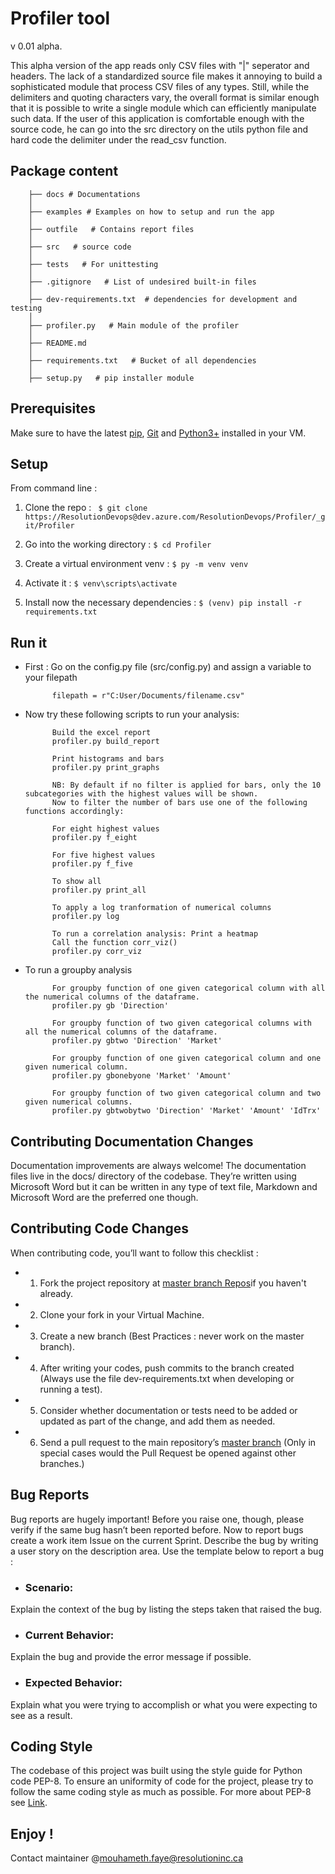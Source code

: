 # Profiler tool 
v 0.01 alpha.

This alpha version of the app reads only CSV files with "|" seperator and headers. 
The lack of a standardized source file makes it annoying to build a sophisticated module that process CSV files of any types. Still, while the delimiters and quoting characters vary, the overall format is similar enough that it is possible to write a single module which can efficiently manipulate such data. 
If the user of this application is comfortable enough with the source code, he can go into the src directory on the utils python file and hard code the delimiter under the read_csv function.


## Package content 

	
		├── docs # Documentations
		│
		├── examples # Examples on how to setup and run the app
		│  
		├── outfile   # Contains report files
		│  
		├── src   # source code
		│  
		├── tests   # For unittesting      
		│  
		├── .gitignore   # List of undesired built-in files
		│   
		├── dev-requirements.txt  # dependencies for development and testing
		│   
		├── profiler.py   # Main module of the profiler  
		│   
		├── README.md   
		│  
		├── requirements.txt   # Bucket of all dependencies
		│ 
		├── setup.py   # pip installer module



## Prerequisites 

Make sure to have the latest [pip](https://pip.pypa.io/en/stable/), [Git](https://git-scm.com/downloads) and [Python3+](https://www.python.org/downloads/) installed in your VM. 


## Setup 


From command line :

1. Clone the repo :  ``` $ git clone https://ResolutionDevops@dev.azure.com/ResolutionDevops/Profiler/_git/Profiler```

2. Go into the working directory : ``` $ cd Profiler ```

3. Create a virtual environment venv :  ``` $ py -m venv venv ```

4. Activate it :  ``` $ venv\scripts\activate ```

5. Install now the necessary dependencies : ``` $ (venv) pip install -r requirements.txt ```
		
	     
## Run it 

- First : 
			Go on the config.py file (src/config.py) and assign a variable to your filepath

			filepath = r"C:User/Documents/filename.csv" 

- Now try these following scripts to run your analysis: 

			Build the excel report
			profiler.py build_report

			Print histograms and bars
		    profiler.py print_graphs

			NB: By default if no filter is applied for bars, only the 10 subcategories with the highest values will be shown.
			Now to filter the number of bars use one of the following functions accordingly: 
			
			For eight highest values  
			profiler.py f_eight

			For five highest values 
			profiler.py f_five

			To show all  
			profiler.py print_all 
			
			To apply a log tranformation of numerical columns
			profiler.py log

			To run a correlation analysis: Print a heatmap
			Call the function corr_viz()  
			profiler.py corr_viz


- To run a groupby analysis

			For groupby function of one given categorical column with all the numerical columns of the dataframe.
			profiler.py gb 'Direction'

			For groupby function of two given categorical columns with all the numerical columns of the dataframe.
			profiler.py gbtwo 'Direction' 'Market'

			For groupby function of one given categorical column and one given numerical column.
			profiler.py gbonebyone 'Market' 'Amount'

			For groupby function of two given categorical column and two given numerical columns.
			profiler.py gbtwobytwo 'Direction' 'Market' 'Amount' 'IdTrx'



## Contributing Documentation Changes

Documentation improvements are always welcome! The documentation files live in the docs/ directory of the codebase. They’re written using Microsoft Word but it can be written in any type of text file, Markdown and Microsoft Word are the preferred one though.


## Contributing Code Changes

When contributing code, you’ll want to follow this checklist :
- 1. Fork the project repository at [master branch Repos](https://ResolutionDevops@dev.azure.com/ResolutionDevops/Profiler/_git/Profiler)if you haven't already.
- 2. Clone your fork in your Virtual Machine.
- 3. Create a new branch (Best Practices : never work on the master branch).
- 4. After writing your codes, push commits to the branch created (Always use  the file dev-requirements.txt when developing or running a test).
- 5. Consider whether documentation or tests need to be added or updated as part of the change, and add them as needed.
- 6. Send a pull request to the main repository’s [master branch](https://ResolutionDevops@dev.azure.com/ResolutionDevops/Profiler/_git/Profiler.) (Only in special cases would the Pull Request be opened against other branches.)

## Bug Reports

Bug reports are hugely important! Before you raise one, though, please verify if the same bug hasn’t been reported before.
Now to report bugs create a work item  Issue on the current Sprint. Describe the bug by writing a user story on the description area.
Use the template below to report a bug :

- ### Scenario: 
Explain the context of the bug by listing the steps taken that raised the bug. 
- ### Current Behavior: 
Explain the bug and provide the error message if possible.
- ### Expected Behavior:
Explain what you were trying to accomplish or what you were expecting to see as a result. 


## Coding Style
The codebase of this project was built using the style guide for Python code PEP-8. To ensure an uniformity of code for the project, please try to follow the same coding style as much as possible. 
For more about PEP-8 see  [Link](https://www.python.org/dev/peps/pep-0008/).



## Enjoy ! 


Contact maintainer @mouhameth.faye@resolutioninc.ca